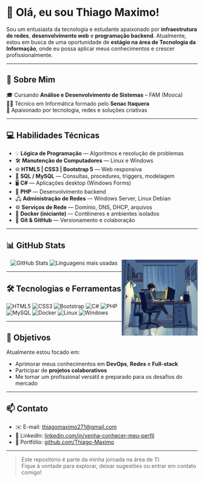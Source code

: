 <!-- Parte Inicial -->
# 👋 Olá, eu sou Thiago Maximo!
<!-----
<img src="img/pixlr-image-generator-d3fbe9a2-b994-4c5c-8b28-89dff3cc4b2c.png" alt="Foto de Thiago Maximo" width="160" />
!---->
Sou um entusiasta da tecnologia e estudante apaixonado por **infraestrutura de redes**, **desenvolvimento web** e **programação backend**. Atualmente, estou em busca de uma oportunidade de **estágio na área de Tecnologia da Informação**, onde eu possa aplicar meus conhecimentos e crescer profissionalmente.

---

<!-- Parte do Meio: Apresentação -->
## 💼 Sobre Mim

🎓 Cursando **Análise e Desenvolvimento de Sistemas** – FAM (Mooca)  
🧑‍🎓 Técnico em Informática formado pelo **Senac Itaquera**  
🚀 Apaixonado por tecnologia, redes e soluções criativas

---

<!-- Parte do Meio: Habilidades Técnicas -->
## 💻 Habilidades Técnicas

- 💡 **Lógica de Programação** — Algoritmos e resolução de problemas  
- 🛠️ **Manutenção de Computadores** — Linux e Windows  
- 🌐 **HTML5 | CSS3 | Bootstrap 5** — Web responsiva  
- 🐘 **SQL / MySQL** — Consultas, procedures, triggers, modelagem  
- 🖥️ **C#** — Aplicações desktop (Windows Forms)  
- 🐘 **PHP** — Desenvolvimento backend  
- 🖧 **Administração de Redes** — Windows Server, Linux Debian  
- ⚙️ **Serviços de Rede** — Domínio, DNS, DHCP, arquivos  
- 🐳 **Docker (iniciante)** — Contêineres e ambientes isolados  
- 🔧 **Git & GitHub** — Versionamento e colaboração  

---

<!-- Parte dos Gráficos -->
## 📊 GitHub Stats

<div align="center">
  <img src="https://github-readme-stats.vercel.app/api?username=Thiago-Maximo&show_icons=true&theme=tokyonight&hide_title=true" alt="GitHub Stats" />
  <img src="https://github-readme-stats.vercel.app/api/top-langs/?username=Thiago-Maximo&layout=compact&theme=tokyonight" alt="Linguagens mais usadas" />
  <img src="img/pixlr-image-generator-d3fbe9a2-b994-4c5c-8b28-89dff3cc4b2c.png" alt="Foto de Thiago Maximo" width="200" align="right"/>
</div>

---

<!-- Tecnologias e Ferramentas -->
## 🛠️ Tecnologias e Ferramentas

![HTML5](https://img.shields.io/badge/HTML5-E34F26?style=for-the-badge&logo=html5&logoColor=white)
![CSS3](https://img.shields.io/badge/CSS3-1572B6?style=for-the-badge&logo=css3&logoColor=white)
![Bootstrap](https://img.shields.io/badge/Bootstrap-563D7C?style=for-the-badge&logo=bootstrap&logoColor=white)
![C#](https://img.shields.io/badge/C%23-239120?style=for-the-badge&logo=c-sharp&logoColor=white)
![PHP](https://img.shields.io/badge/PHP-777BB4?style=for-the-badge&logo=php&logoColor=white)
![MySQL](https://img.shields.io/badge/MySQL-005C84?style=for-the-badge&logo=mysql&logoColor=white)
![Docker](https://img.shields.io/badge/Docker-2496ED?style=for-the-badge&logo=docker&logoColor=white)
![Linux](https://img.shields.io/badge/Linux-FCC624?style=for-the-badge&logo=linux&logoColor=black)
![Windows](https://img.shields.io/badge/Windows-0078D6?style=for-the-badge&logo=windows&logoColor=white)

---

<!-- Objetivos -->
## 🎯 Objetivos

Atualmente estou focado em:

- Aprimorar meus conhecimentos em **DevOps**, **Redes** e **Full-stack**  
- Participar de **projetos colaborativos**  
- Me tornar um profissional versátil e preparado para os desafios do mercado  

---

<!-- Contato -->
## 📫 Contato

- ✉️ E-mail: thiagomaximo271@gmail.com  
- 💼 LinkedIn: [linkedin.com/in/venha-conhecer-meu-perfil](https://linkedin.com/in/venha-conhecer-meu-perfil)  
- 📁 Portfólio: [github.com/Thiago-Maximo](https://github.com/Thiago-Maximo)

---

> Este repositório é parte da minha jornada na área de TI.  
> Fique à vontade para explorar, deixar sugestões ou entrar em contato comigo!
